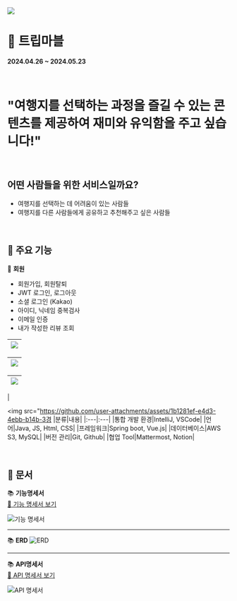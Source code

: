 <img src="https://github.com/user-attachments/assets/13e4b72f-72ff-4f3f-b24a-3cca83b59159">
</br>

# 🎲 트립마블
**2024.04.26 ~ 2024.05.23**

</br>

# "여행지를 선택하는 과정을 즐길 수 있는 콘텐츠를 제공하여 재미와 유익함을 주고 싶습니다!"

</br>

## 어떤 사람들을 위한 서비스일까요?
- 여행지를 선택하는 데 어려움이 있는 사람들
- 여행지를 다른 사람들에게 공유하고 추천해주고 싶은 사람들

</br>

## 👊 주요 기능

👤 **회원**
- 회원가입, 회원탈퇴
- JWT 로그인, 로그아웃
- 소셜 로그인 (Kakao)
- 아이디, 닉네임 중복검사
- 이메일 인증
- 내가 작성한 리뷰 조회

|<div width="100%"><img src="https://github.com/user-attachments/assets/b893ec06-f660-4433-9c65-c6c217ce138b"></div>|
|:------------------------------------------------------:|

|<div><img src="https://github.com/user-attachments/assets/801daf70-ebe8-4ba8-9ab2-3d06f7e7a692"></div>|
|:------------------------------------------------------:|

|<div><img src="https://github.com/user-attachments/assets/fda61ab1-9fac-44f0-8043-11bf792b2a86"></div>|
|:------------------------------------------------------:|

|<div><img src="https://github.com/user-attachments/assets/1b1281ef-e4d3-4ebb-b14b-3경
|분류|내용|
|:---|:---|
|통합 개발 환경|IntelliJ, VSCode|
|언어|Java, JS, Html, CSS|
|프레임워크|Spring boot, Vue.js|
|데이터베이스|AWS S3, MySQL|
|버전 관리|Git, Github|
|협업 Tool|Mattermost, Notion|

</br>

## 📖 문서
📚 **기능명세서**
</br>
[🔗 기능 명세서 보기](https://successful-mountain-ee3.notion.site/454d757178ac42b6b2767509eca3c132?v=13062621ba9e4ac0a0abf327d7c6757c&pvs=4)  

![기능 명세서](https://github.com/user-attachments/assets/d60a452a-014d-43f7-b896-0e9a12273fe8)

---

📚 **ERD**
![ERD](https://github.com/user-attachments/assets/d5a0be54-86a1-420c-b18b-91a23d9c3eed)

---

📚 **API명세서**
</br>
[🔗 API 명세서 보기](https://successful-mountain-ee3.notion.site/83d63cf81da04958936713a9460d3501?v=ba1a1ef9872a4edbb94c8e6709ba22c9&pvs=74)  

![API 명세서](https://github.com/user-attachments/assets/2970d7a3-c687-4222-9f20-d81d91c449c4)
